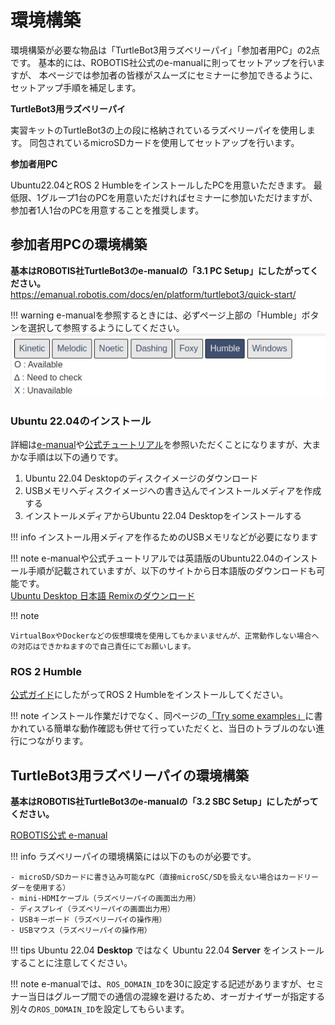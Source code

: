 # 環境構築

環境構築が必要な物品は「TurtleBot3用ラズベリーパイ」「参加者用PC」の2点です。
基本的には、ROBOTIS社公式のe-manualに則ってセットアップを行いますが、
本ページでは参加者の皆様がスムーズにセミナーに参加できるように、セットアップ手順を補足します。

**TurtleBot3用ラズベリーパイ**

実習キットのTurtleBot3の上の段に格納されているラズベリーパイを使用します。
同包されているmicroSDカードを使用してセットアップを行います。

**参加者用PC**

Ubuntu22.04とROS 2 HumbleをインストールしたPCを用意いただきます。
最低限、1グループ1台のPCを用意いただければセミナーに参加いただけますが、参加者1人1台のPCを用意することを推奨します。

## 参加者用PCの環境構築

**基本はROBOTIS社TurtleBot3のe-manualの「3.1 PC Setup」にしたがってください。**  
https://emanual.robotis.com/docs/en/platform/turtlebot3/quick-start/

!!! warning
    e-manualを参照するときには、必ずページ上部の「Humble」ボタンを選択して参照するようにしてください。
    ![alt text](images/emanual_distro_select.png)

### Ubuntu 22.04のインストール

詳細は[e-manual](https://emanual.robotis.com/docs/en/platform/turtlebot3/quick-start/)や[公式チュートリアル](https://ubuntu.com/tutorials/install-ubuntu-desktop#1-overview)を参照いただくことになりますが、大まかな手順は以下の通りです。

1. Ubuntu 22.04 Desktopのディスクイメージのダウンロード
2. USBメモリへディスクイメージへの書き込んでインストールメディアを作成する
3. インストールメディアからUbuntu 22.04 Desktopをインストールする

!!! info
    インストール用メディアを作るためのUSBメモリなどが必要になります

!!! note
    e-manualや公式チュートリアルでは英語版のUbuntu22.04のインストール手順が記載されていますが、以下のサイトから日本語版のダウンロードも可能です。  
    [Ubuntu Desktop 日本語 Remixのダウンロード](https://www.ubuntulinux.jp/download/ja-remix)


!!! note

    VirtualBoxやDockerなどの仮想環境を使用してもかまいませんが、正常動作しない場合への対応はできかねますので自己責任にてお願いします。


### ROS 2 Humble

[公式ガイド](https://docs.ros.org/en/humble/Installation/Ubuntu-Install-Debians.html)にしたがってROS 2 Humbleをインストールしてください。  

!!! note
    インストール作業だけでなく、同ページの[「Try some examples」](https://docs.ros.org/en/humble/Installation/Ubuntu-Install-Debians.html#try-some-examples)に書かれている簡単な動作確認も併せて行っていただくと、当日のトラブルのない進行につながります。

## TurtleBot3用ラズベリーパイの環境構築

**基本はROBOTIS社TurtleBot3のe-manualの「3.2 SBC Setup」にしたがってください。**  

[ROBOTIS公式 e-manual](https://emanual.robotis.com/docs/en/platform/turtlebot3/quick-start/)

!!! info
    ラズベリーパイの環境構築には以下のものが必要です。

    - microSD/SDカードに書き込み可能なPC（直接microSC/SDを扱えない場合はカードリーダーを使用する）
    - mini-HDMIケーブル（ラズベリーパイの画面出力用）
    - ディスプレイ（ラズベリーパイの画面出力用）
    - USBキーボード（ラズベリーパイの操作用）
    - USBマウス（ラズベリーパイの操作用）

!!! tips
    Ubuntu 22.04 **Desktop** ではなく Ubuntu 22.04 **Server** をインストールすることに注意してください。

<!-- ### 当日用PCとの直接接続

ラズベリーパイのセットアップに使用したWiFi環境は当日のセミナー会場で使用できない可能性が高いため、当日用PCと直接接続する方法を以下に示します。

**当日用PCでWiFiアクセスポイントを作成する**

1. WiFiの設定を開く（Windowsキーを押して出てくる検索画面で「wifi」と調べると出てくる）
2. WiFi設定画面の上にあるメニューを開き、「Turn On WiFi Spot...」をクリックする
3. WiFiアクセスポイントの名前とパスワードを設定し、アクセスポイントを有効化する

**ラズベリーパイを当日用PCと直接接続する**

1. WiFi設定用コマンドをインストールする `sudo apt install network-manager`
1. `sudo nano /etc/netplan/50-cloud-init.yaml`で設定を編集する
2. アクセスポイント欄に上で設定したアクセスポイントの名前とパスワードを設定する
 -->

!!! note
    e-manualでは、`ROS_DOMAIN_ID`を30に設定する記述がありますが、セミナー当日はグループ間での通信の混線を避けるため、オーガナイザーが指定する別々の`ROS_DOMAIN_ID`を設定してもらいます。
